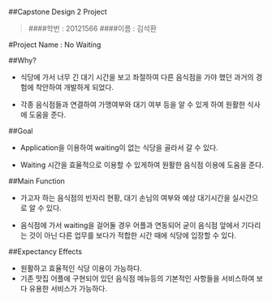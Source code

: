 ##Capstone Design 2 Project
> ####학번 : 20121566
> ####이름 : 김석환

#Project Name : No Waiting

##Why?
* 식당에 가서 너무 긴 대기 시간을 보고 좌절하여 다른 음식점을 가야 했던 과거의 경험에 착안하여 개발하게 되었다.

* 각종 음식점들과 연결하여 가맹여부와 대기 여부 등을 알 수 있게 하여 원활한 식사에 도움을 준다.

##Goal
* Application을 이용하여 waiting이 없는 식당을 골라서 갈 수 있다.

* Waiting 시간을 효율적으로 이용할 수 있게하여 원활한 음식점 이용에 도움을 준다.

##Main Function
* 가고자 하는 음식점의 빈자리 현황, 대기 손님의 여부와 예상 대기시간을 실시간으로 알 수 있다.

* 음식점에 가서 waiting을 걸어둘 경우 어플과 연동되어 굳이 음식점 앞에서 기다리는 것이 아닌 다른 업무를 보다가 적합한 시간 때에 식당에 입장할 수 있다.

##Expectancy Effects
* 원활하고 효율적인 식당 이용이 가능하다.
* 기존 맛집 어플에 구현되어 있던 음식점 메뉴등의 기본적인 사항들을 서비스하여 보다 유용한 서비스가 가능하다.

